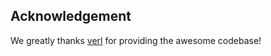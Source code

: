 
## Acknowledgement
We greatly thanks [verl](https://github.com/volcengine/verl) for providing the awesome codebase!
